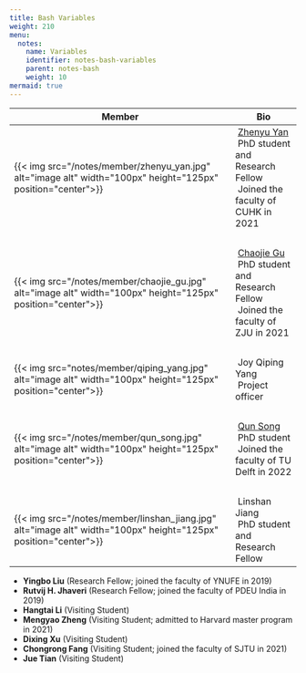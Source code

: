 ```yaml
---
title: Bash Variables
weight: 210
menu:
  notes:
    name: Variables
    identifier: notes-bash-variables
    parent: notes-bash
    weight: 10
mermaid: true
---
```


|Member|Bio|
|-|-| 
|{{< img src="/notes/member/zhenyu_yan.jpg" alt="image alt" width="100px" height="125px" position="center">}}| &nbsp;[Zhenyu Yan](https://yanzhenyu.com/)</br>&nbsp;PhD student and Research Fellow</br>&nbsp;Joined the faculty of CUHK in 2021|
|&nbsp;|&nbsp;|
|{{< img src="/notes/member/chaojie_gu.jpg" alt="image alt" width="100px" height="125px" position="center">}}| &nbsp;[Chaojie Gu](https://chaojiegu.github.io/)</br>&nbsp;PhD student and Research Fellow</br>&nbsp;Joined the faculty of ZJU in 2021|
|&nbsp;|&nbsp;|
|{{< img src="notes/member/qiping_yang.jpg" alt="image alt" width="100px" height="125px" position="center">}}| &nbsp;Joy Qiping Yang</br>&nbsp;Project officer|
|&nbsp;|&nbsp;|
|{{< img src="/notes/member/qun_song.jpg" alt="image alt" width="100px" height="125px" position="center">}}| &nbsp;[Qun Song](https://song-qun.github.io/)</br>&nbsp;PhD student</br>&nbsp;Joined the faculty of TU Delft in 2022|
|&nbsp;|&nbsp;|
|{{< img src="/notes/member/linshan_jiang.jpg" alt="image alt" width="100px" height="125px" position="center">}}| &nbsp;Linshan Jiang</br>&nbsp;PhD student and Research Fellow|

- **Yingbo Liu** (Research Fellow; joined the faculty of YNUFE in 2019)
- **Rutvij H. Jhaveri** (Research Fellow; joined the faculty of PDEU India in 2019)
- **Hangtai Li** (Visiting Student)
- **Mengyao Zheng** (Visiting Student; admitted to Harvard master program in 2021)
- **Dixing Xu** (Visiting Student)
- **Chongrong Fang** (Visiting Student; joined the faculty of SJTU in 2021)
- **Jue Tian** (Visiting Student)